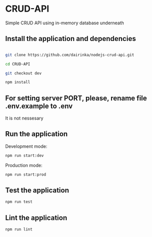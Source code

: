 # CRUD-API

Simple CRUD API using in-memory database underneath

## Install the application and dependencies

```bash

git clone https://github.com/dairinka/nodejs-crud-api.git

cd CRUD-API

git checkout dev

npm install

```

## For setting server PORT, please, rename file .env.example to .env

It is not nessesary

## Run the application

Development mode:

```bash
npm run start:dev
```

Production mode:

```bash
npm run start:prod
```

## Test the application

```bash
npm run test

```

## Lint the application

```bash
npm run lint
```

